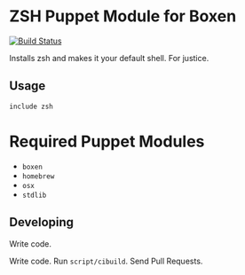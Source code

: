 # ZSH Puppet Module for Boxen

[![Build Status](https://travis-ci.org/boxen/puppet-zsh.png?branch=master)](https://travis-ci.org/boxen/puppet-zsh)

Installs zsh and makes it your default shell. For justice.

## Usage

```puppet
include zsh
```

# Required Puppet Modules

* `boxen`
* `homebrew`
* `osx`
* `stdlib`

## Developing

Write code.

Write code. Run `script/cibuild`. Send Pull Requests.

